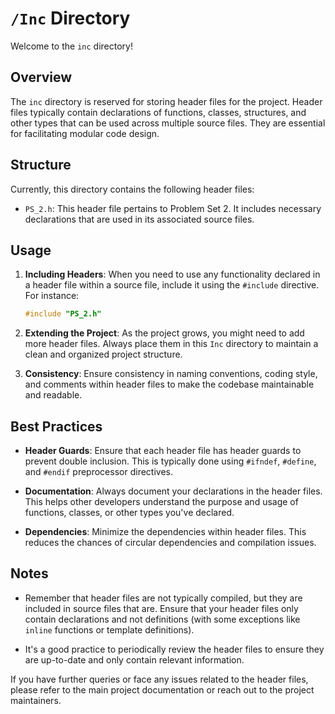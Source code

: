 # `/Inc` Directory

Welcome to the `inc` directory!

## Overview

The `inc` directory is reserved for storing header files for the project. Header files typically contain declarations of functions, classes, structures, and other types that can be used across multiple source files. They are essential for facilitating modular code design.

## Structure

Currently, this directory contains the following header files:

- `PS_2.h`: This header file pertains to Problem Set 2. It includes necessary declarations that are used in its associated source files.

## Usage

1. **Including Headers**: When you need to use any functionality declared in a header file within a source file, include it using the `#include` directive. For instance:
   ```cpp
   #include "PS_2.h"
   ```

2. **Extending the Project**: As the project grows, you might need to add more header files. Always place them in this `Inc` directory to maintain a clean and organized project structure.

3. **Consistency**: Ensure consistency in naming conventions, coding style, and comments within header files to make the codebase maintainable and readable.

## Best Practices

- **Header Guards**: Ensure that each header file has header guards to prevent double inclusion. This is typically done using `#ifndef`, `#define`, and `#endif` preprocessor directives.

- **Documentation**: Always document your declarations in the header files. This helps other developers understand the purpose and usage of functions, classes, or other types you've declared.

- **Dependencies**: Minimize the dependencies within header files. This reduces the chances of circular dependencies and compilation issues.

## Notes

- Remember that header files are not typically compiled, but they are included in source files that are. Ensure that your header files only contain declarations and not definitions (with some exceptions like `inline` functions or template definitions).

- It's a good practice to periodically review the header files to ensure they are up-to-date and only contain relevant information.

If you have further queries or face any issues related to the header files, please refer to the main project documentation or reach out to the project maintainers.